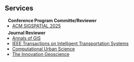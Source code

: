 ## Services

<h4 style="margin:0 10px 0;">Conference Program Committe/Reviewer</h4>

<ul style="margin:0 0 5px;">
  <li><a href="https://sigspatial2025.sigspatial.org"><autocolor>ACM SIGSPATIAL 2025</autocolor></a></li>
  <!-- <li><a href="http://iccv2021.thecvf.com/"><autocolor>IEEE/CVF International Conference on Computer Vision (ICCV) 2021</autocolor></a></li>
  <li><a href="https://eccv2022.ecva.net/"><autocolor>European Conference on Computer Vision (ECCV) 2022</autocolor></a></li> -->
</ul>

<h4 style="margin:0 10px 0;">Journal Reviewer</h4>

<ul style="margin:0 0 20px;">
  <li><a href="https://www.tandfonline.com/journals/tagi20"><autocolor>Annals of GIS</autocolor></a></li>
  <li><a href="https://ieeexplore.ieee.org/xpl/RecentIssue.jsp?punumber=6979"><autocolor>IEEE Transactions on Intelligent Transportation Systems</autocolor></a></li>
  <li><a href="https://link.springer.com/journal/43762"><autocolor>Computational Urban Science</autocolor></a></li>
  <li><a href="https://www.the-innovation.org/geoscience"><autocolor>The Innovation Geoscience</autocolor></a></li>
</ul>